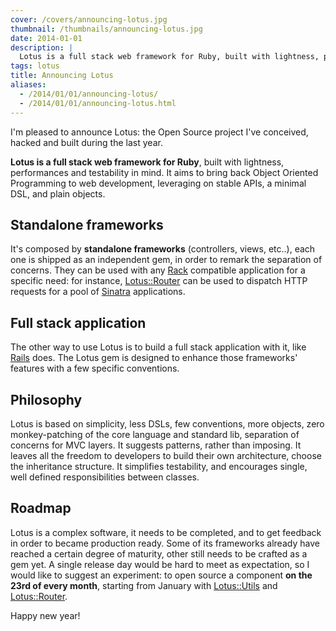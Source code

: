 ```yaml
---
cover: /covers/announcing-lotus.jpg
thumbnail: /thumbnails/announcing-lotus.jpg
date: 2014-01-01
description: |
  Lotus is a full stack web framework for Ruby, built with lightness, performances and testability in mind. It aims to bring back Object Oriented Programming to web development, leveraging on stable APIs, a minimal DSL, and plain objects.
tags: lotus
title: Announcing Lotus
aliases:
  - /2014/01/01/announcing-lotus/
  - /2014/01/01/announcing-lotus.html
---
```


I'm pleased to announce Lotus: the Open Source project I've conceived, hacked and built during the last year.

__Lotus is a full stack web framework for Ruby__, built with lightness, performances and testability in mind.
It aims to bring back Object Oriented Programming to web development, leveraging on stable APIs, a minimal DSL, and plain objects.

## Standalone frameworks

It's composed by __standalone frameworks__ (controllers, views, etc..), each one is shipped as an independent gem, in order to remark the separation of concerns.
They can be used with any [Rack](http://rack.github.io) compatible application for a specific need: for instance, [Lotus::Router](http://lotusrb.org/router) can be used to dispatch HTTP requests for a pool of [Sinatra](http://www.sinatrarb.com) applications.

## Full stack application

The other way to use Lotus is to build a full stack application with it, like [Rails](http://rubyonrails.org) does.
The Lotus gem is designed to enhance those frameworks' features with a few specific conventions.

## Philosophy

Lotus is based on simplicity, less DSLs, few conventions, more objects, zero monkey-patching of the core language and standard lib, separation of concerns for MVC layers.
It suggests patterns, rather than imposing. It leaves all the freedom to developers to build their own architecture, choose the inheritance structure.
It simplifies testability, and encourages single, well defined responsibilities between classes.

## Roadmap

Lotus is a complex software, it needs to be completed, and to get feedback in order to became production ready.
Some of its frameworks already have reached a certain degree of maturity, other still needs to be crafted as a gem yet.
A single release day would be hard to meet as expectation, so I would like to suggest an experiment: to open source a component __on the 23rd of every month__, starting from January with [Lotus::Utils](http://lotusrb.org/utils) and [Lotus::Router](http://lotusrb.org/router).

Happy new year!
